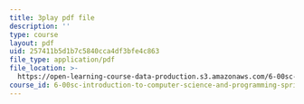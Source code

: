 ```yaml
---
title: 3play pdf file
description: ''
type: course
layout: pdf
uid: 257411b5d1b7c5840cca4df3bfe4c863
file_type: application/pdf
file_location: >-
  https://open-learning-course-data-production.s3.amazonaws.com/6-00sc-introduction-to-computer-science-and-programming-spring-2011/257411b5d1b7c5840cca4df3bfe4c863_6wTuOMgTrU4.pdf
course_id: 6-00sc-introduction-to-computer-science-and-programming-spring-2011
---
```

